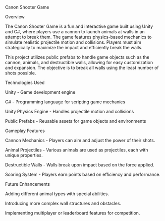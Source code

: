 Canon Shooter Game

Overview

The Canon Shooter Game is a fun and interactive game built using Unity and C#, where players use a cannon to launch animals at walls in an attempt to break them. The game features physics-based mechanics to simulate realistic projectile motion and collisions. Players must aim strategically to maximize the impact and efficiently break the walls.

This project utilizes public prefabs to handle game objects such as the cannon, animals, and destructible walls, allowing for easy customization and expansion. The objective is to break all walls using the least number of shots possible.

Technologies Used

Unity - Game development engine

C# - Programming language for scripting game mechanics

Unity Physics Engine - Handles projectile motion and collisions

Public Prefabs - Reusable assets for game objects and environments

Gameplay Features

Cannon Mechanics - Players can aim and adjust the power of their shots.

Animal Projectiles - Various animals are used as projectiles, each with unique properties.

Destructible Walls - Walls break upon impact based on the force applied.

Scoring System - Players earn points based on efficiency and performance.

Future Enhancements

Adding different animal types with special abilities.

Introducing more complex wall structures and obstacles.

Implementing multiplayer or leaderboard features for competition.

